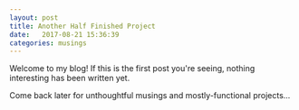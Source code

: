 ```yaml
---
layout: post
title: Another Half Finished Project
date:   2017-08-21 15:36:39
categories: musings
---
```


Welcome to my blog! If this is the first post you're seeing, nothing interesting has been written yet.

Come back later for unthoughtful musings and mostly-functional projects...
